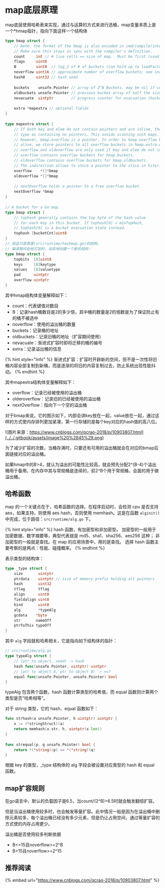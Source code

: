 # map底层原理

map底层使用哈希表来实现，通过与运算的方式来进行选桶，map变量本质上是一个\*hmap指针，指向下面这样一个结构体

```go
type hmap struct {
    // Note: the format of the hmap is also encoded in cmd/compile/internal/gc/reflect.go.
    // Make sure this stays in sync with the compiler's definition.
    count     int // # live cells == size of map.  Must be first (used by len() builtin)
    flags     uint8
    B         uint8  // log_2 of # of buckets (can hold up to loadFactor * 2^B items)
    noverflow uint16 // approximate number of overflow buckets; see incrnoverflow for details
    hash0     uint32 // hash seed

    buckets    unsafe.Pointer // array of 2^B Buckets. may be nil if count==0.
    oldbuckets unsafe.Pointer // previous bucket array of half the size, non-nil only when growing
    nevacuate  uintptr        // progress counter for evacuation (buckets less than this have been evacuated)

    extra *mapextra // optional fields
}

type mapextra struct {
    // If both key and elem do not contain pointers and are inline, then we mark bucket
    // type as containing no pointers. This avoids scanning such maps.
    // However, bmap.overflow is a pointer. In order to keep overflow buckets
    // alive, we store pointers to all overflow buckets in hmap.extra.overflow and hmap.extra.oldoverflow.
    // overflow and oldoverflow are only used if key and elem do not contain pointers.
    // overflow contains overflow buckets for hmap.buckets.
    // oldoverflow contains overflow buckets for hmap.oldbuckets.
    // The indirection allows to store a pointer to the slice in hiter.
    overflow    *[]*bmap
    oldoverflow *[]*bmap

    // nextOverflow holds a pointer to a free overflow bucket.
    nextOverflow *bmap
}

// A bucket for a Go map.
type bmap struct {
    // tophash generally contains the top byte of the hash value
    // for each key in this bucket. If tophash[0] < minTopHash,
    // tophash[0] is a bucket evacuation state instead.
    tophash [bucketCnt]uint8
}
// 但这只是表面(src/runtime/hashmap.go)的结构，
// 编译期间会给它加料，动态地创建一个新的结构：
type bmap struct {
    topbits  [8]uint8
    keys     [8]keytype
    values   [8]valuetype
    pad      uintptr
    overflow uintptr
}
```

其中hmap结构体变量解释如下：

* count：代表键值对数目
* B：记录hash桶数目是2的多少倍，其中桶的数量是2的倍数是为了保证防止有的桶不被选中
* noverflow：使用的溢出桶的数量
* buckets：记录桶的地址
* oldbuckets：记录旧桶的地址（扩容期间使用）
* nevacuate：渐进式扩容时即将迁移的桶的编号
* extra：记录溢出桶的信息

{% hint style="info" %}
渐进式扩容：扩容时开辟新的空间，但不是一次性将旧桶内容全部复制到新桶，而是逐渐的将旧的内容复制过去，防止系统出现性能抖动。
{% endhint %}

其中mapextra结构体变量解释如下：

* overflow：记录已经被使用的溢出桶
* olderoverflow：记录旧的已经被使用的溢出桶
* nextOverflow：指向下一个空的溢出桶

对于bmap来说，它的图示如下，内部会讲key放在一起，value放在一起，通过这样的方式使内存排列更加紧凑，第一行存储的是每个key对应的hash值的高八位。

![&#x56FE;&#x7247;&#x6765;&#x6E90;&#xFF1A;https://www.cnblogs.com/qcrao-2018/p/10903807.html](../../.gitbook/assets/image%20%2845%29.png)

为了减少扩容的次数，当桶存满时，只要还有可用的溢出桶就会在对应的bmap后面链接对应的溢出桶。

如果hmap中的B&gt;4，就认为溢出的可能性比较高，就会预先分配2^\(B-4\)个溢出桶用于备用，在内存中其与常规桶是连续的，前2^B个用于常规桶，会面的用于做溢出桶。

## 哈希函数

map 的一个关键点在于，哈希函数的选择。在程序启动时，会检测 cpu 是否支持 aes，如果支持，则使用 aes hash，否则使用 memhash。这是在函数 `alginit()` 中完成，位于路径：`src/runtime/alg.go` 下。

{% hint style="info" %}
hash 函数，有加密型和非加密型。 加密型的一般用于加密数据、数字摘要等，典型代表就是 md5、sha1、sha256、aes256 这种； 非加密型的一般就是查找。在 map 的应用场景中，用的是查找。 选择 hash 函数主要考察的是两点：性能、碰撞概率。
{% endhint %}

表示类型的结构体：

```go
type _type struct {
	size       uintptr
	ptrdata    uintptr // size of memory prefix holding all pointers
	hash       uint32
	tflag      tflag
	align      uint8
	fieldalign uint8
	kind       uint8
	alg        *typeAlg
	gcdata    *byte
	str       nameOff
	ptrToThis typeOff
}
```

其中 `alg` 字段就和哈希相关，它是指向如下结构体的指针：

```go
// src/runtime/alg.go
type typeAlg struct {
	// (ptr to object, seed) -> hash
	hash func(unsafe.Pointer, uintptr) uintptr
	// (ptr to object A, ptr to object B) -> ==?
	equal func(unsafe.Pointer, unsafe.Pointer) bool
}
```

typeAlg 包含两个函数，hash 函数计算类型的哈希值，而 equal 函数则计算两个类型是否“哈希相等”。

对于 string 类型，它的 hash、equal 函数如下：

```go
func strhash(a unsafe.Pointer, h uintptr) uintptr {
	x := (*stringStruct)(a)
	return memhash(x.str, h, uintptr(x.len))
}

func strequal(p, q unsafe.Pointer) bool {
	return *(*string)(p) == *(*string)(q)
}
```

根据 key 的类型，\_type 结构体的 alg 字段会被设置对应类型的 hash 和 equal 函数。

## map扩容规则

在go语言中，默认的负载因子是6.5，当count/\(2^B\)&gt;6.5时就会触发翻倍扩容。

但是当溢出桶使用较多时，也会触发等量扩容。此中情况一般是因为在溢出桶中删除元素较多，每个溢出桶已经没有多少元素，但是仍让占用空间，通过等量扩容的方式使的内存占用更少。

溢出桶是否使用较多判断依据

* B&lt;=15且noverflow&gt;=2^B
* B&gt;15且noverflow&gt;=2^15

## 推荐阅读

{% embed url="https://www.cnblogs.com/qcrao-2018/p/10903807.html" %}

